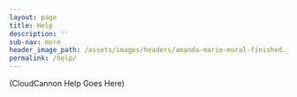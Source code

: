 ```yaml
---
layout: page
title: Help
description: ''
sub-nav: more
header_image_path: /assets/images/headers/amanda-marie-mural-finished.jpg
permalink: /help/
---
```


(CloudCannon Help Goes Here)